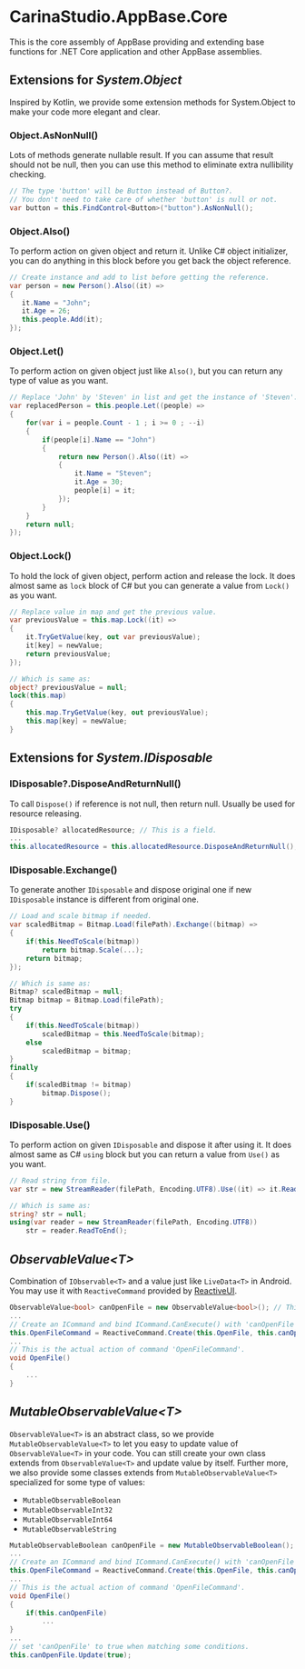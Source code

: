 # CarinaStudio.AppBase.Core
This is the core assembly of AppBase providing and extending base functions for .NET Core application and other AppBase assemblies.

## Extensions for *System.Object*
Inspired by Kotlin, we provide some extension methods for System.Object to make your code more elegant and clear.

### Object.AsNonNull()
Lots of methods generate nullable result. If you can assume that result should not be null, then you can use this method to eliminate extra nullibility checking.

```c#
// The type 'button' will be Button instead of Button?. 
// You don't need to take care of whether 'button' is null or not.
var button = this.FindControl<Button>("button").AsNonNull();
```

### Object.Also()
To perform action on given object and return it. Unlike C# object initializer, you can do anything in this block before you get back the object reference.

```c#
// Create instance and add to list before getting the reference.
var person = new Person().Also((it) =>
{
   it.Name = "John";
   it.Age = 26;
   this.people.Add(it);
});
```

### Object.Let()
To perform action on given object just like ```Also()```, but you can return any type of value as you want.

```c#
// Replace 'John' by 'Steven' in list and get the instance of 'Steven'.
var replacedPerson = this.people.Let((people) =>
{
    for(var i = people.Count - 1 ; i >= 0 ; --i)
    {
        if(people[i].Name == "John")
        {
            return new Person().Also((it) =>
            {
                it.Name = "Steven";
                it.Age = 30;
                people[i] = it;
            });
        }
    }
    return null;
});
```

### Object.Lock()
To hold the lock of given object, perform action and release the lock. It does almost same as ```lock``` block of C# but you can generate a value from ```Lock()``` as you want.

```c#
// Replace value in map and get the previous value.
var previousValue = this.map.Lock((it) =>
{
    it.TryGetValue(key, out var previousValue);
    it[key] = newValue;
    return previousValue;
});

// Which is same as:
object? previousValue = null;
lock(this.map)
{
    this.map.TryGetValue(key, out previousValue);
    this.map[key] = newValue;
}
```

## Extensions for *System.IDisposable*

### IDisposable?.DisposeAndReturnNull()
To call ```Dispose()``` if reference is not null, then return null. Usually be used for resource releasing.

```c#
IDisposable? allocatedResource; // This is a field.
...
this.allocatedResource = this.allocatedResource.DisposeAndReturnNull();
```

### IDisposable.Exchange()
To generate another ```IDisposable``` and dispose original one if new ```IDisposable``` instance is different from original one.

```c#
// Load and scale bitmap if needed.
var scaledBitmap = Bitmap.Load(filePath).Exchange((bitmap) =>
{
    if(this.NeedToScale(bitmap))
        return bitmap.Scale(...);
    return bitmap;
});

// Which is same as:
Bitmap? scaledBitmap = null;
Bitmap bitmap = Bitmap.Load(filePath);
try
{
    if(this.NeedToScale(bitmap))
        scaledBitmap = this.NeedToScale(bitmap);
    else
        scaledBitmap = bitmap;
}
finally
{
    if(scaledBitmap != bitmap)
        bitmap.Dispose();
}
```

### IDisposable.Use()
To perform action on given ```IDisposable``` and dispose it after using it. It does almost same as C# ```using``` block but you can return a value from ```Use()``` as you want.

```c#
// Read string from file.
var str = new StreamReader(filePath, Encoding.UTF8).Use((it) => it.ReadToEnd());

// Which is same as:
string? str = null;
using(var reader = new StreamReader(filePath, Encoding.UTF8))
    str = reader.ReadToEnd();
```

## *ObservableValue&lt;T&gt;*
Combination of ```IObservable<T>``` and a value just like ```LiveData<T>``` in Android. You may use it with ```ReactiveCommand``` provided by [ReactiveUI](https://github.com/reactiveui/ReactiveUI).

```c#
ObservableValue<bool> canOpenFile = new ObservableValue<bool>(); // This is a field.
...
// Create an ICommand and bind ICommand.CanExecute() with 'canOpenFile'.
this.OpenFileCommand = ReactiveCommand.Create(this.OpenFile, this.canOpenFile);
...
// This is the actual action of command 'OpenFileCommand'.
void OpenFile()
{
    ...
}
```

## *MutableObservableValue&lt;T&gt;*
```ObservableValue<T>``` is an abstract class, so we provide ```MutableObservableValue<T>``` to let you easy to update value of ```ObservableValue<T>``` in your code. You can still create your own class extends from ```ObservableValue<T>``` and update value by itself. Further more, we also provide some classes extends from ```MutableObservableValue<T>``` specialized for some type of values:

* ```MutableObservableBoolean```
* ```MutableObservableInt32```
* ```MutableObservableInt64```
* ```MutableObservableString```

```c#
MutableObservableBoolean canOpenFile = new MutableObservableBoolean(); // This is a field.
...
// Create an ICommand and bind ICommand.CanExecute() with 'canOpenFile'.
this.OpenFileCommand = ReactiveCommand.Create(this.OpenFile, this.canOpenFile);
...
// This is the actual action of command 'OpenFileCommand'.
void OpenFile()
{
    if(this.canOpenFile)
        ...
}
...
// set 'canOpenFile' to true when matching some conditions.
this.canOpenFile.Update(true);
```
